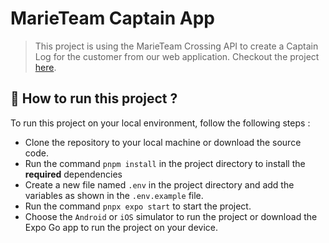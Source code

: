 # MarieTeam Captain App

> This project is using the MarieTeam Crossing API to create a Captain Log for the customer from our web application. Checkout the project [here](https://github.com/MrInspection/marieteam-web).

## 📗 How to run this project ?

To run this project on your local environment, follow the following steps :

- Clone the repository to your local machine or download the source code.
- Run the command `pnpm install` in the project directory to install the **required** dependencies
- Create a new file named `.env` in the project directory and add the variables as shown in the `.env.example` file.
- Run the command `pnpx expo start` to start the project.
- Choose the `Android` or `iOS` simulator to run the project or download the Expo Go app to run the project on your device.

